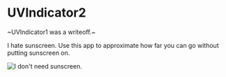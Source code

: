 # UVIndicator2

~UVIndicator1 was a writeoff.~

I hate sunscreen. Use this app to approximate how far you can go without putting sunscreen on.

![I don't need sunscreen.](https://media.giphy.com/media/y9Ph78g2BnIgqnVfNM/giphy.gif)
